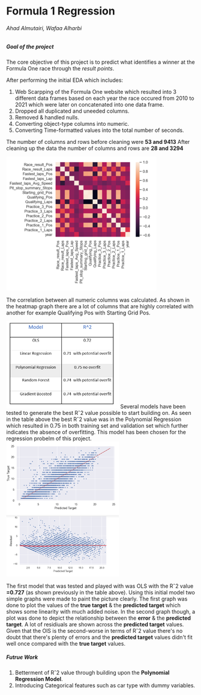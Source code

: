 # Formula 1 Regression
###### Ahad Almutairi, Wafaa Alharbi

### 
##### Goal of the project
The core objective of this project is to predict what identifies a winner at the Formula One race through the _result points_.

After performing the initial EDA which includes:
1. Web Scarpping of the Formula One website which resulted into 3 different data frames based on each year the race occured from 2010 to 2021 which were later on concatenated into one data frame.
2. Dropped all duplicated and uneeded columns.
3. Removed & handled nulls.
4. Converting object-type columns into numeric.
5. Converting Time-formatted values into the total number of seconds.

The number of columns and rows before cleaning were **53 and 9413**
After cleaning up the data the number of columns and rows are **28 and 3294**

<img src="https://github.com/AhadAl977/Formula-one-Regression/blob/main/Images/heatmap.png" width="400"/>

The correlation between all numeric columns was calculated. As shown in the heatmap graph there are a lot of columns that are highly correlated with another for example Qualifying Pos with Starting Grid Pos. 

<img src="https://github.com/AhadAl977/Formula-one-Regression/blob/main/Images/regression%20models.PNG" width="300"/> 
Several models have been tested to generate the best Rˆ2 value possible to start building on. As seen in the table above the best Rˆ2 value was in the Polynomial Regression which resulted in 0.75 in both training set and validation set which further indicates the absence of overfitting. This model has been chosen for the regression probelm of this project.


<img src="https://github.com/AhadAl977/Formula-one-Regression/blob/main/Images/aftermodeling.png" width="300"/> 
<img src="https://github.com/AhadAl977/Formula-one-Regression/blob/main/Images/ResandPredicted.png" width="300"/> 

The first model that was tested and played with was OLS with the Rˆ2 value **=0.727** (as shown previously in the table above). Using this initial model two simple graphs were made to paint the picture clearly. The first graph was done to plot the values of the __true target__ & the __predicted target__ which shows some linearity with much added noise.
In the second graph though, a plot was done to depict the relationship between the __error__ & the __predicted target__. A lot of residiuals are shown across the __predicted target__ values. Given that the OlS is the second-worse in terms of Rˆ2 value there's no doubt that there's plenty of errors and the __predicted target__ values didn't fit well once compared with the __true target__ values.


##### Futrue Work
1. Betterment of Rˆ2 value through building upon the **Polynomial Regression Model**.
2. Introducing Categorical features such as car type with dummy variables.



